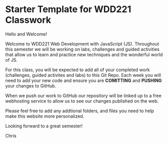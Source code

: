 # Starter Template for WDD221 Classwork

Hello and Welcome!

Welcome to WDD221 Web Development with JavaScript (JS). Throughout this semester we will be working on labs, challenges and guided activities that allow us to learn and practice new techniques and the wonderful world of JS.

For this class, you will be expected to add all of your completed work (challenges, guided activites and labs) to this Git Repo. Each week you will need to add your new code and ensure you are **COMITTING** and **PUSHING** your changes to GitHub.

When we push our work to GitHub our repository will be linked up to a free webhosting service to allow us to see our changes published on the web.

Please feel free to add any addtional folders, and files you need to help make this website more personalized. 

Looking forward to a great semester!

Chris